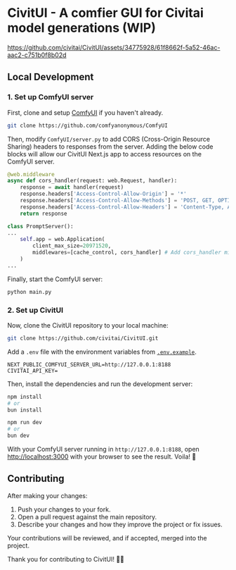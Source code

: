 # CivitUI - A comfier GUI for Civitai model generations (WIP)

https://github.com/civitai/CivitUI/assets/34775928/61f8662f-5a52-46ac-aac2-c751b0f8b02d

## Local Development

### 1. Set up ComfyUI server

First, clone and setup [ComfyUI](https://github.com/comfyanonymous/ComfyUI) if you haven't already.

```bash
git clone https://github.com/comfyanonymous/ComfyUI
```

Then, modify `ComfyUI/server.py` to add CORS (Cross-Origin Resource Sharing) headers to responses from the server. Adding the below code blocks will allow our CivitUI Next.js app to access resources on the ComfyUI server.

```python
@web.middleware
async def cors_handler(request: web.Request, handler):
    response = await handler(request)
    response.headers['Access-Control-Allow-Origin'] = '*'
    response.headers['Access-Control-Allow-Methods'] = 'POST, GET, OPTIONS'
    response.headers['Access-Control-Allow-Headers'] = 'Content-Type, Authorization, x-requested-with'
    return response
```

```python
class PromptServer():
...
    self.app = web.Application(
        client_max_size=20971520,
        middlewares=[cache_control, cors_handler] # Add cors_handler middleware
    )
...
```

Finally, start the ComfyUI server:

```bash
python main.py
```

### 2. Set up CivitUI

Now, clone the CivitUI repository to your local machine:

```bash
git clone https://github.com/civitai/CivitUI.git
```

Add a `.env` file with the environment variables from [`.env.example`](.env.example).

```
NEXT_PUBLIC_COMFYUI_SERVER_URL=http://127.0.0.1:8188
CIVITAI_API_KEY=
```

Then, install the dependencies and run the development server:

```bash
npm install
# or
bun install
```

```bash
npm run dev
# or
bun dev
```

With your ComfyUI server running in `http://127.0.0.1:8188`, open [http://localhost:3000](http://localhost:3000) with your browser to see the result. Voila! 🫡

## Contributing

After making your changes:

1. Push your changes to your fork.
2. Open a pull request against the main repository.
3. Describe your changes and how they improve the project or fix issues.

Your contributions will be reviewed, and if accepted, merged into the project.

Thank you for contributing to CivitUI! 🥹🤭

